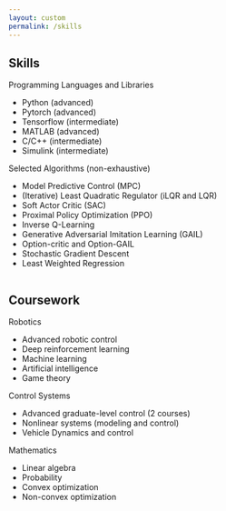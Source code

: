 ```yaml
---
layout: custom
permalink: /skills
---
```




## Skills
<div class="row">
  <div class="column">
  Programming Languages and Libraries
  <ul>
  <li>Python (advanced)</li>
  <li>Pytorch (advanced)</li>
  <li>Tensorflow (intermediate)</li>
  <li>MATLAB (advanced)</li>
  <li>C/C++ (intermediate)</li>
  <li>Simulink (intermediate)</li>
  </ul>

</div>
  <div class="column">
Selected Algorithms (non-exhaustive)
    <ul>
    <li>Model Predictive Control (MPC)</li>
    <li>(Iterative) Least Quadratic Regulator (iLQR and LQR)</li>
    <li>Soft Actor Critic (SAC)</li>
    <li>Proximal Policy Optimization (PPO)</li>
    <li>Inverse Q-Learning </li>
    <li>Generative Adversarial Imitation Learning (GAIL)</li>
    <li>Option-critic and Option-GAIL</li>
    <li>Stochastic Gradient Descent</li>
    <li>Least Weighted Regression</li>
    </ul>
  </div>
</div>



## Coursework
<div class="row">
  <div class="column">
Robotics
    <ul>
    <li>Advanced robotic control</li>
    <li>Deep reinforcement learning</li>
    <li>Machine learning</li>
    <li>Artificial intelligence</li>
    <li>Game theory</li>
    </ul>
</div>
  <div class="column">
Control Systems
<ul>
<li>Advanced graduate-level control (2 courses)</li>
<li>Nonlinear systems (modeling and control)</li>
<li>Vehicle Dynamics and control</li>
</ul>

Mathematics
<ul>
<li>Linear algebra</li>
<li>Probability</li>
<li>Convex optimization</li>
<li>Non-convex optimization</li>
</ul>
</div>
</div>



